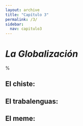 ```yaml
---
layout: archive
title: "Capítulo 3"
permalink: /3/
sidebar:
  nav: capitulo3
---
```


# _La Globalización_

%


## El chiste:



## El trabalenguas:


## El meme:
